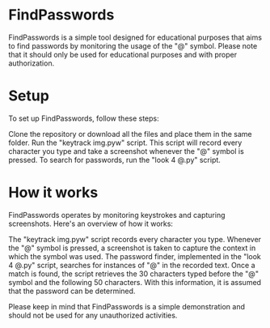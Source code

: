 # FindPasswords
FindPasswords is a simple tool designed for educational purposes that aims to find passwords by monitoring the usage of the "@" symbol. Please note that it should only be used for educational purposes and with proper authorization.

# Setup
To set up FindPasswords, follow these steps:

Clone the repository or download all the files and place them in the same folder.
Run the "keytrack img.pyw" script. This script will record every character you type and take a screenshot whenever the "@" symbol is pressed.
To search for passwords, run the "look 4 @.py" script.

# How it works
FindPasswords operates by monitoring keystrokes and capturing screenshots. Here's an overview of how it works:

The "keytrack img.pyw" script records every character you type.
Whenever the "@" symbol is pressed, a screenshot is taken to capture the context in which the symbol was used.
The password finder, implemented in the "look 4 @.py" script, searches for instances of "@" in the recorded text.
Once a match is found, the script retrieves the 30 characters typed before the "@" symbol and the following 50 characters.
With this information, it is assumed that the password can be determined.

Please keep in mind that FindPasswords is a simple demonstration and should not be used for any unauthorized activities.
